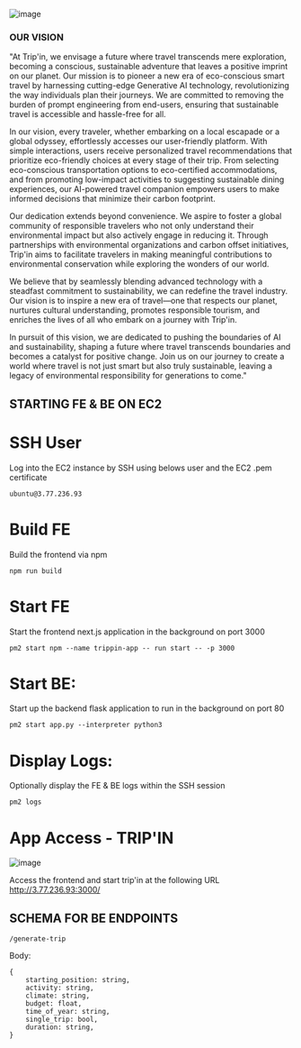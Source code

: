 ![image](https://github.com/LinuzJ/bcg-hackathon-2023-tripin/assets/13162902/10925fc2-10b5-4cce-829e-e44470d4ac0b)

### OUR VISION
"At Trip'in, we envisage a future where travel transcends mere exploration, becoming a conscious, sustainable adventure that leaves a positive imprint on our planet. Our mission is to pioneer a new era of eco-conscious smart travel by harnessing cutting-edge Generative AI technology, revolutionizing the way individuals plan their journeys. We are committed to removing the burden of prompt engineering from end-users, ensuring that sustainable travel is accessible and hassle-free for all.

In our vision, every traveler, whether embarking on a local escapade or a global odyssey, effortlessly accesses our user-friendly platform. With simple interactions, users receive personalized travel recommendations that prioritize eco-friendly choices at every stage of their trip. From selecting eco-conscious transportation options to eco-certified accommodations, and from promoting low-impact activities to suggesting sustainable dining experiences, our AI-powered travel companion empowers users to make informed decisions that minimize their carbon footprint.

Our dedication extends beyond convenience. We aspire to foster a global community of responsible travelers who not only understand their environmental impact but also actively engage in reducing it. Through partnerships with environmental organizations and carbon offset initiatives, Trip'in aims to facilitate travelers in making meaningful contributions to environmental conservation while exploring the wonders of our world.

We believe that by seamlessly blending advanced technology with a steadfast commitment to sustainability, we can redefine the travel industry. Our vision is to inspire a new era of travel—one that respects our planet, nurtures cultural understanding, promotes responsible tourism, and enriches the lives of all who embark on a journey with Trip'in.

In pursuit of this vision, we are dedicated to pushing the boundaries of AI and sustainability, shaping a future where travel transcends boundaries and becomes a catalyst for positive change. Join us on our journey to create a world where travel is not just smart but also truly sustainable, leaving a legacy of environmental responsibility for generations to come."

## STARTING FE & BE ON EC2

# SSH User
Log into the EC2 instance by SSH using belows user and the EC2 .pem certificate
```
ubuntu@3.77.236.93
```

# Build FE
Build the frontend via npm 
```
npm run build
```

# Start FE
Start the frontend next.js application in the background on port 3000
```
pm2 start npm --name trippin-app -- run start -- -p 3000
```
# Start BE:
Start up the backend flask application to run in the background on port 80
```
pm2 start app.py --interpreter python3
```

# Display Logs:
Optionally display the FE & BE logs within the SSH session
```
pm2 logs
```
# App Access - TRIP'IN
![image](https://github.com/LinuzJ/bcg-hackathon-2023-tripin/assets/13162902/e2cd5524-fd26-4431-b006-14a4e2a22c01)


Access the frontend and start trip'in at the following URL
http://3.77.236.93:3000/


## SCHEMA FOR BE ENDPOINTS

```
/generate-trip
```

Body:

```
{
    starting_position: string,
    activity: string,
    climate: string,
    budget: float,
    time_of_year: string,
    single_trip: bool,
    duration: string,
}
```
